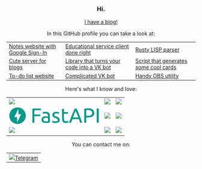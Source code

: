 <h3 align="center">Hi.</h3>

<div align="center"><a href="https://megahomyak.github.io">I have a blog!</a></div>

<p align="center">In this GitHub profile you can take a look at:</p>
<table align="center">
<tr>
<td>
<a href="https://github.com/megahomyak/notes">Notes website with Google Sign-In</a>
</td>
<td>
<a href="https://github.com/megahomyak/pita">Educational service client done right</a>
</td>
<td>
<a href="https://github.com/megahomyak/lisp_parser">Rusty LISP parser</a>
</td>
</tr>
<tr>
<td>
<a href="https://github.com/megahomyak/blog">Cute server for blogs</a>
</td>
<td>
<a href="https://github.com/megahomyak/every_script_is_a_vk_bot">Library that turns your code into a VK bot</a>
</td>
<td>
<a href="https://github.com/megahomyak/cards_generator">Script that generates some cool cards</a>
</td>
</tr>
<tr>
<td>
<a href="https://github.com/megahomyak/django_to_do_list">To-do list website</a>
</td>
<td>
<a href="https://github.com/megahomyak/GDL">Complicated VK bot</a>
</td>
<td>
<a href="https://github.com/megahomyak/afk_switcher">Handy OBS utility</a>
</td>
</tr>
</table>

<p align="center">Here's what I know and love:</p>
<table align="center">
<tr>
<td>
<a href="https://www.python.org/"><img src="https://www.vectorlogo.zone/logos/python/python-ar21.svg"></a>
</td>
<td>
<a href="https://www.rust-lang.org/"><img src="https://www.vectorlogo.zone/logos/rust-lang/rust-lang-ar21.svg"></a>
</td>
<td>
<a href="https://go.dev/"><img src="https://www.vectorlogo.zone/logos/golang/golang-ar21.svg"></a>
</td>
</tr>
<tr>
<td>
<a href="https://fastapi.tiangolo.com/"><img src="/fastapi_logo.svg"></a>
</td>
<td>
<a href="https://www.djangoproject.com/"><img src="https://www.vectorlogo.zone/logos/djangoproject/djangoproject-ar21.svg"></a>
</td>
<td>
<a href="https://git-scm.com/"><img src="https://www.vectorlogo.zone/logos/git-scm/git-scm-ar21.svg"></a>
</td>
</tr>
<tr>
<td>
<a href="https://systemd.io/"><img src="https://upload.wikimedia.org/wikipedia/commons/3/33/Systemd-logo.svg"></a>
</td>
<td>
<a href="https://www.ansible.com/"><img src="https://www.vectorlogo.zone/logos/ansible/ansible-ar21.svg"></a>
</td>
<td>
<a href="https://www.rabbitmq.com/"><img src="https://www.rabbitmq.com/img/logo-rabbitmq.svg"></a>
</td>
</tr>
</table>

<p align="center">You can contact me on:</p>
<table align="center">
<tr>
<td>
<a href="https://t.me/megahomyak"><img src="https://upload.wikimedia.org/wikipedia/commons/8/83/Telegram_2019_Logo.svg">Telegram</img></a>
</td>
</tr>
</table>
